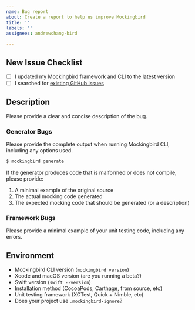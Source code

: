 ```yaml
---
name: Bug report
about: Create a report to help us improve Mockingbird
title: ''
labels: ''
assignees: andrewchang-bird

---
```


## New Issue Checklist

- [ ] I updated my Mockingbird framework and CLI to the latest version
- [ ] I searched for [existing GitHub issues](https://github.com/birdrides/mockingbird/issues)

## Description

Please provide a clear and concise description of the bug.

### Generator Bugs

Please provide the complete output when running Mockingbird CLI, including any options used.

```bash
$ mockingbird generate
```

If the generator produces code that is malformed or does not compile, please provide:
1. A minimal example of the original source
2. The actual mocking code generated
3. The expected mocking code that should be generated (or a description)

### Framework Bugs

Please provide a minimal example of your unit testing code, including any errors.

## Environment

* Mockingbird CLI version (`mockingbird version`)
* Xcode and macOS version (are you running a beta?)
* Swift version (`swift --version`)
* Installation method (CocoaPods, Carthage, from source, etc)
* Unit testing framework (XCTest, Quick + Nimble, etc)
* Does your project use `.mockingbird-ignore`?
